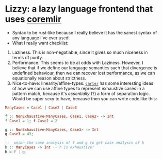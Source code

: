 # Lizzy: a lazy language frontend that uses [coremlir](https://github.com/bollu/coremlir)

- Syntax to be rust-like because I really believe it has the sanest syntax of
  any language i've ever used.
- What I really want checklist: 

1. Laziness. This is non-negotiable, since it gives so much niceness in terms
   of purity.
2. Performance. This seems to be at odds with Laziness. However, I believe that
   if we define our language semantics such that divergence is undefined behaviour,
   then we can recover lost performance, as we can equationally reason about
   strictness.
3. Nice-to-have: linearity/affine-types. [`carter`](http://www.wellposed.com/)
   has some interesting ideas of how we can use affine types to represent
   exhaustive cases in a pattern match, because it's _essentially_ (?) a form
   of separation logic. Would be super sexy to have, because then you can write
   code like this:

```hs
ManyCases = Case1 | Case2 | Case3

f :: NonExhaustive<ManyCases, Case1, Case2> -> Int
f Case1 = 1; f Case2 = 2

g :: NonExhaustive<ManyCases, Case3> -> Int
g Case3 = 43;

--  union the case analysis of f and g to get case analysis of h
h :: ManyCases -> Int -- h is exhaustive!
h = f | g  
```
